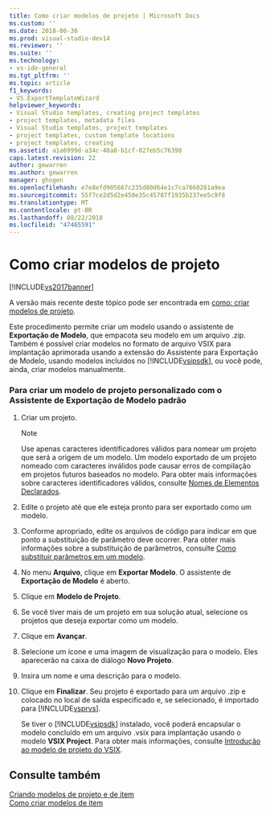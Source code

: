 ```yaml
---
title: Como criar modelos de projeto | Microsoft Docs
ms.custom: ''
ms.date: 2018-06-30
ms.prod: visual-studio-dev14
ms.reviewer: ''
ms.suite: ''
ms.technology:
- vs-ide-general
ms.tgt_pltfrm: ''
ms.topic: article
f1_keywords:
- VS.ExportTemplateWizard
helpviewer_keywords:
- Visual Studio templates, creating project templates
- project templates, metadata files
- Visual Studio templates, project templates
- project templates, custom template locations
- project templates, creating
ms.assetid: a1a6999d-a34c-48a8-b1cf-027eb5c76398
caps.latest.revision: 22
author: gewarren
ms.author: gewarren
manager: ghogen
ms.openlocfilehash: e7e8efd905667c235d80d64e1c7ca7660281a9ea
ms.sourcegitcommit: 55f7ce2d5d2e458e35c45787f1935b237ee5c9f8
ms.translationtype: MT
ms.contentlocale: pt-BR
ms.lasthandoff: 08/22/2018
ms.locfileid: "47465591"
---
```

# <a name="how-to-create-project-templates"></a>Como criar modelos de projeto
[!INCLUDE[vs2017banner](../includes/vs2017banner.md)]

A versão mais recente deste tópico pode ser encontrada em [como: criar modelos de projeto](https://docs.microsoft.com/visualstudio/ide/how-to-create-project-templates).  
  
Este procedimento permite criar um modelo usando o assistente de **Exportação de Modelo**, que empacota seu modelo em um arquivo .zip. Também é possível criar modelos no formato de arquivo VSIX para implantação aprimorada usando a extensão do Assistente para Exportação de Modelo, usando modelos incluídos no [!INCLUDE[vsipsdk](../includes/vsipsdk-md.md)], ou você pode, ainda, criar modelos manualmente.  
  
### <a name="to-create-a-custom-project-template-with-the-standard-export-template-wizard"></a>Para criar um modelo de projeto personalizado com o Assistente de Exportação de Modelo padrão  
  
1.  Criar um projeto.  
  
    > [!NOTE]
    >  Use apenas caracteres identificadores válidos para nomear um projeto que será a origem de um modelo. Um modelo exportado de um projeto nomeado com caracteres inválidos pode causar erros de compilação em projetos futuros baseados no modelo. Para obter mais informações sobre caracteres identificadores válidos, consulte [Nomes de Elementos Declarados](http://msdn.microsoft.com/library/09d8843b-c0dc-4afe-9dab-87c439a69e66).  
  
2.  Edite o projeto até que ele esteja pronto para ser exportado como um modelo.  
  
3.  Conforme apropriado, edite os arquivos de código para indicar em que ponto a substituição de parâmetro deve ocorrer. Para obter mais informações sobre a substituição de parâmetros, consulte [Como substituir parâmetros em um modelo](../ide/how-to-substitute-parameters-in-a-template.md).  
  
4.  No menu **Arquivo**, clique em **Exportar Modelo**. O assistente de **Exportação de Modelo** é aberto.  
  
5.  Clique em **Modelo de Projeto**.  
  
6.  Se você tiver mais de um projeto em sua solução atual, selecione os projetos que deseja exportar como um modelo.  
  
7.  Clique em **Avançar**.  
  
8.  Selecione um ícone e uma imagem de visualização para o modelo. Eles aparecerão na caixa de diálogo **Novo Projeto**.  
  
9. Insira um nome e uma descrição para o modelo.  
  
10. Clique em **Finalizar**. Seu projeto é exportado para um arquivo .zip e colocado no local de saída especificado e, se selecionado, é importado para [!INCLUDE[vsprvs](../includes/vsprvs-md.md)].  
  
     Se tiver o [!INCLUDE[vsipsdk](../includes/vsipsdk-md.md)] instalado, você poderá encapsular o modelo concluído em um arquivo .vsix para implantação usando o modelo **VSIX Project**. Para obter mais informações, consulte [Introdução ao modelo de projeto do VSIX](../extensibility/getting-started-with-the-vsix-project-template.md).  
  
## <a name="see-also"></a>Consulte também  
 [Criando modelos de projeto e de item](../ide/creating-project-and-item-templates.md)   
 [Como criar modelos de item](../ide/how-to-create-item-templates.md)



